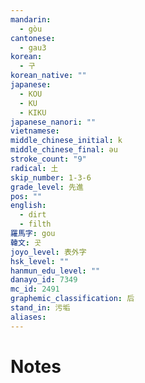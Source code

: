 ```yaml
---
mandarin:
  - gòu
cantonese:
  - gau3
korean:
  - 구
korean_native: ""
japanese:
  - KOU
  - KU
  - KIKU
japanese_nanori: ""
vietnamese:
middle_chinese_initial: k
middle_chinese_final: əu
stroke_count: "9"
radical: 土
skip_number: 1-3-6
grade_level: 先進
pos: ""
english:
  - dirt
  - filth
羅馬字: gou
韓文: 곳
joyo_level: 表外字
hsk_level: ""
hanmun_edu_level: ""
danayo_id: 7349
mc_id: 2491
graphemic_classification: 后
stand_in: 污垢
aliases:
---
```


# Notes
